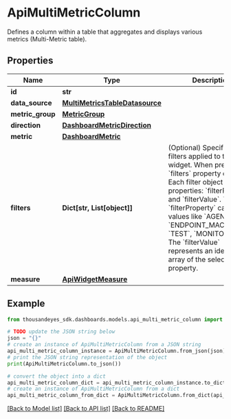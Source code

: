 # ApiMultiMetricColumn

Defines a column within a table that aggregates and displays various metrics (Multi-Metric table).

## Properties

Name | Type | Description | Notes
------------ | ------------- | ------------- | -------------
**id** | **str** |  | [optional] 
**data_source** | [**MultiMetricsTableDatasource**](MultiMetricsTableDatasource.md) |  | [optional] 
**metric_group** | [**MetricGroup**](MetricGroup.md) |  | [optional] 
**direction** | [**DashboardMetricDirection**](DashboardMetricDirection.md) |  | [optional] 
**metric** | [**DashboardMetric**](DashboardMetric.md) |  | [optional] 
**filters** | **Dict[str, List[object]]** | (Optional) Specifies the filters applied to the widget. When present, the &#x60;filters&#x60; property displays. Each filter object has two properties: &#x60;filterProperty&#x60; and &#x60;filterValue&#x60;. The &#x60;filterProperty&#x60; can be values like &#x60;AGENT&#x60;, &#x60;ENDPOINT_MACHINE_ID&#x60;, &#x60;TEST&#x60;, &#x60;MONITOR&#x60;, etc.  The &#x60;filterValue&#x60; represents an identifier array of the selected property. | [optional] 
**measure** | [**ApiWidgetMeasure**](ApiWidgetMeasure.md) |  | [optional] 

## Example

```python
from thousandeyes_sdk.dashboards.models.api_multi_metric_column import ApiMultiMetricColumn

# TODO update the JSON string below
json = "{}"
# create an instance of ApiMultiMetricColumn from a JSON string
api_multi_metric_column_instance = ApiMultiMetricColumn.from_json(json)
# print the JSON string representation of the object
print(ApiMultiMetricColumn.to_json())

# convert the object into a dict
api_multi_metric_column_dict = api_multi_metric_column_instance.to_dict()
# create an instance of ApiMultiMetricColumn from a dict
api_multi_metric_column_from_dict = ApiMultiMetricColumn.from_dict(api_multi_metric_column_dict)
```
[[Back to Model list]](../README.md#documentation-for-models) [[Back to API list]](../README.md#documentation-for-api-endpoints) [[Back to README]](../README.md)


